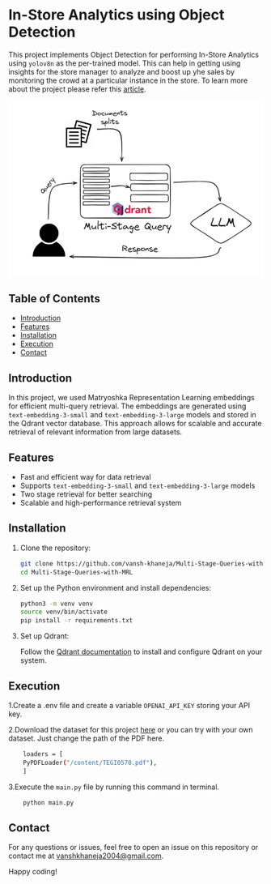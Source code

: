 # In-Store Analytics using Object Detection
This project implements Object Detection for performing In-Store Analytics using `yolov8n` as the per-trained model. This can help in getting using insights for the store manager to analyze and boost up yhe sales by monitoring the crowd at a particular instance in the store. To learn more about the project please refer this [article](link).

![Alt Text - description of the image](https://github.com/vansh-khaneja/Multi-Stage-Queries-with-MRL/blob/main/image/img1.png)


## Table of Contents

- [Introduction](#introduction)
- [Features](#features)
- [Installation](#installation)
- [Execution](#execution)
- [Contact](#contact)

## Introduction

In this project, we used Matryoshka Representation Learning embeddings for efficient multi-query retrieval. The embeddings are generated using `text-embedding-3-small` and `text-embedding-3-large` models and stored in the Qdrant vector database. This approach allows for scalable and accurate retrieval of relevant information from large datasets.

## Features

- Fast and efficient way for data retrieval
- Supports `text-embedding-3-small` and `text-embedding-3-large` models
- Two stage retrieval for better searching
- Scalable and high-performance retrieval system

## Installation

1. Clone the repository:

    ```sh
    git clone https://github.com/vansh-khaneja/Multi-Stage-Queries-with-MRL
    cd Multi-Stage-Queries-with-MRL
    ```

2. Set up the Python environment and install dependencies:

    ```sh
    python3 -m venv venv
    source venv/bin/activate
    pip install -r requirements.txt
    ```

3. Set up Qdrant:

    Follow the [Qdrant documentation](https://qdrant.tech/documentation/) to install and configure Qdrant on your system.

## Execution
1.Create a .env file and create a variable ```OPENAI_API_KEY``` storing your API key.


2.Download the dataset for this project [here](https://run.unl.pt/bitstream/10362/135618/1/TEGI0570.pdf) or you can try with your own dataset. Just change the path of the PDF here.

```sh
    loaders = [
    PyPDFLoader("/content/TEGI0570.pdf"),
    ]
```


3.Execute the ```main.py``` file by running this command in terminal.

```sh
    python main.py
```


## Contact

For any questions or issues, feel free to open an issue on this repository or contact me at vanshkhaneja2004@gmail.com.

Happy coding!
